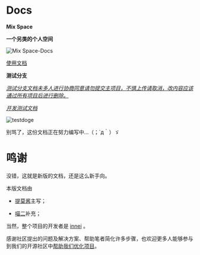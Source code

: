 # Docs

**Mix Space**

**一个另类的个人空间**

![Mix Space-Docs](https://cdn.jsdelivr.net/gh/timochan-blog/docs@latest/docs/images/docs-home.png)



[使用文档](https://mx-docs.shizuri.net/)

**测试分支**

*<u>测试分支文档未多人进行协商同意请勿提交主项目，不慎上传请取消，改内容应该通过所有项目后进行删除。</u>*

*[开发测试文档](https://docs.timochan.cn/)*

![testdoge](https://bkimg.cdn.bcebos.com/pic/241f95cad1c8a7867fc887856b09c93d71cf505f?x-bce-process=image/watermark,image_d2F0ZXIvYmFpa2UxNTA=,g_7,xp_5,yp_5/format,f_auto)

别骂了，这份文档正在努力编写中...（；´д｀）ゞ

# 鸣谢

没错，这就是新版的文档，还是这么新手向。

本版文档由

- [提莫酱](https://www.timochan.cn)主写；

- [喵二](https://www.miaoer.xyz)补充；

当然，整个项目的开发者是 [innei](https://innei.ren) 。

感谢社区提出的问题及解决方案、帮助笔者简化许多步骤，也欢迎更多人能够参与到我们的开源社区中[帮助我们优化项目](https://github.com/mx-space)。
